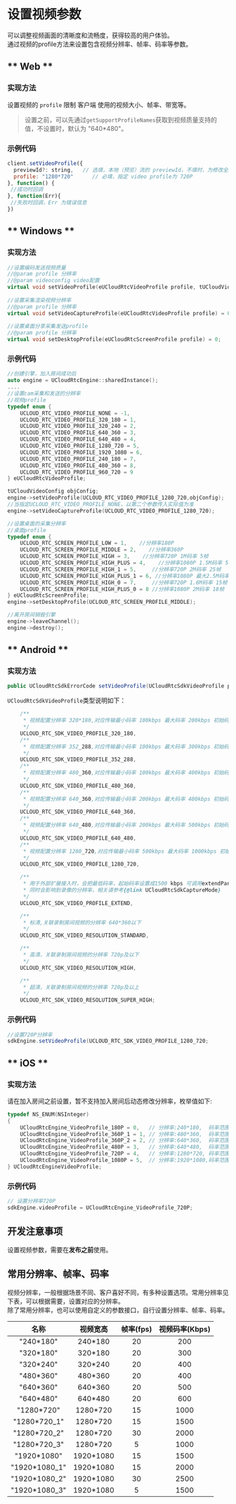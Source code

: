 # 设置视频参数

可以调整视频画面的清晰度和流畅度，获得较高的用户体验。    
通过视频的profile方法来设置包含视频分辨率、帧率、码率等参数。   


<!-- tabs:start -->

## ** Web **
 

### 实现方法

设置视频的 `profile` 限制 客户端 使用的视频大小、帧率、带宽等。 

> 设置之前，可以先通过`getSupportProfileNames`获取到视频质量支持的值，不设置时，默认为 "640*480"。

### 示例代码

```js
client.setVideoProfile({
  previewId?: string,   // 选填，本地（预览）流的 previewId，不填时，为修改全局的 video profile 设置，供后续创建或发布的流使用
  profile: "1280*720"      // 必填，指定 video profile为 720P
}, function() {
 //成功时回调
}, function(Err){
 //失败时回调，Err 为错误信息
})
```  


## ** Windows **

### 实现方法

```cpp
//设置编码发送视频质量
//@param profile 分辨率
//@param videoconfig video配置
virtual void setVideoProfile(eUCloudRtcVideoProfile profile, tUCloudVideoConfig& videoconfig) = 0;
 
//设置采集渲染视频分辨率
//@param profile 分辨率
virtual void setVideoCaptureProfile(eUCloudRtcVideoProfile profile) = 0;
	
//设置桌面分享采集发送profile
//@param profile 分辨率
virtual void setDesktopProfile(eUCloudRtcScreenProfile profile) = 0;
```

### 示例代码

```cpp
//创建引擎，加入房间成功后
auto engine = UCloudRtcEngine::sharedInstance();
....
//设置cam采集和发送的分辨率
//视频profile
typedef enum {
	UCLOUD_RTC_VIDEO_PROFILE_NONE = -1, 
	UCLOUD_RTC_VIDEO_PROFILE_320_180 = 1,
	UCLOUD_RTC_VIDEO_PROFILE_320_240 = 2,
	UCLOUD_RTC_VIDEO_PROFILE_640_360 = 3,
	UCLOUD_RTC_VIDEO_PROFILE_640_480 = 4,
	UCLOUD_RTC_VIDEO_PROFILE_1280_720 = 5,
	UCLOUD_RTC_VIDEO_PROFILE_1920_1080 = 6,
	UCLOUD_RTC_VIDEO_PROFILE_240_180 = 7,
	UCLOUD_RTC_VIDEO_PROFILE_480_360 = 8,
	UCLOUD_RTC_VIDEO_PROFILE_960_720 = 9
} eUCloudRtcVideoProfile;

tUCloudVideoConfig objConfig;
engine->setVideoProfile(UCLOUD_RTC_VIDEO_PROFILE_1280_720,objConfig); 
//当指定UCLOUD_RTC_VIDEO_PROFILE_NONE，以第二个参数传入实际值为准
engine->setVideoCaptureProfile(UCLOUD_RTC_VIDEO_PROFILE_1280_720);

//设置桌面的采集分辨率
//桌面profile
typedef enum {
	UCLOUD_RTC_SCREEN_PROFILE_LOW = 1,    //分辨率180P
	UCLOUD_RTC_SCREEN_PROFILE_MIDDLE = 2,    //分辨率360P
	UCLOUD_RTC_SCREEN_PROFILE_HIGH = 3,    //分辨率720P 1M码率 5帧
	UCLOUD_RTC_SCREEN_PROFILE_HIGH_PLUS = 4,    //分辨率1080P 1.5M码率 5帧
	UCLOUD_RTC_SCREEN_PROFILE_HIGH_1 = 5,     //分辨率720P 2M码率 25帧
	UCLOUD_RTC_SCREEN_PROFILE_HIGH_PLUS_1 = 6, //分辨率1080P 最大2.5M码率 25帧
	UCLOUD_RTC_SCREEN_PROFILE_HIGH_0 = 7,     //分辨率720P 1.6M码率 15帧
	UCLOUD_RTC_SCREEN_PROFILE_HIGH_PLUS_0 = 8 //分辨率1080P 2M码率 18帧
} eUCloudRtcScreenProfile;
engine->setDesktopProfile(UCLOUD_RTC_SCREEN_PROFILE_MIDDLE);

//离开房间销毁引擎
engine->leaveChannel();
engine->destroy();

```

## ** Android **

### 实现方法

```java
public UCloudRtcSdkErrorCode setVideoProfile(UCloudRtcSdkVideoProfile profile);
```

`UCloudRtcSdkVideoProfile`类型说明如下：

```java
    /**
     * 视频配置分辨率 320*180,对应传输最小码率 100kbps 最大码率 200kbps 初始码率 100kbps
     */
    UCLOUD_RTC_SDK_VIDEO_PROFILE_320_180,
    /**
     * 视频配置分辨率 352_288,对应传输最小码率 100kbps 最大码率 300kbps 初始码率 200kbps
     */
    UCLOUD_RTC_SDK_VIDEO_PROFILE_352_288,
    /**
     * 视频配置分辨率 480_360,对应传输最小码率 100kbps 最大码率 400kbps 初始码率 200kbps
     */
    UCLOUD_RTC_SDK_VIDEO_PROFILE_480_360,
    /**
     * 视频配置分辨率 640_360,对应传输最小码率 200kbps 最大码率 400kbps 初始码率 300kbps
     */
    UCLOUD_RTC_SDK_VIDEO_PROFILE_640_360,
    /**
     * 视频配置分辨率 640_480,对应传输最小码率 200kbps 最大码率 500kbps 初始码率 300kbps
     */
    UCLOUD_RTC_SDK_VIDEO_PROFILE_640_480,
    /**
     * 视频配置分辨率 1280_720,对应传输最小码率 500kbps 最大码率 1000kbps 初始码率 600kbps
     */
    UCLOUD_RTC_SDK_VIDEO_PROFILE_1280_720,

    /**
     * 用于外部扩展接入时，会把最低码率，起始码率设置成1500 kbps 可调用extendParams 设置fps，width * height，不设置默认值为25fps，640 * 480
     * 同时会影响到录像的分辨率，相关请参考{@link UCloudRtcSdkCaptureMode}
     */
    UCLOUD_RTC_SDK_VIDEO_PROFILE_EXTEND,

    /**
     * 标清,关联录制房间视频的分辨率 640*360以下
     */
    UCLOUD_RTC_SDK_VIDEO_RESOLUTION_STANDARD,

    /**
     * 高清，关联录制房间视频的分辨率 720p及以下
     */
    UCLOUD_RTC_SDK_VIDEO_RESOLUTION_HIGH,

    /**
     * 超清，关联录制房间视频的分辨率 720p及以上
     */
    UCLOUD_RTC_SDK_VIDEO_RESOLUTION_SUPER_HIGH;

``` 

### 示例代码

```java
//设置720P分辨率
sdkEngine.setVideoProfile(UCLOUD_RTC_SDK_VIDEO_PROFILE_1280_720;

``` 

## ** iOS **
  
### 实现方法

请在加入房间之前设置，暂不支持加入房间后动态修改分辨率，枚举值如下:

```objectivec
typedef NS_ENUM(NSInteger)
{
    UCloudRtcEngine_VideoProfile_180P = 0,   // 分辨率:240*180,  码率范围:100-200kpbs, 帧率:15fps
    UCloudRtcEngine_VideoProfile_360P_1 = 1, // 分辨率:480*360,  码率范围:100-300kpbs, 帧率:15fps(默认值)
    UCloudRtcEngine_VideoProfile_360P_2 = 2, // 分辨率:640*360,  码率范围:100-400kpbs, 帧率:20fps
    UCloudRtcEngine_VideoProfile_480P = 3,   // 分辨率:640*480,  码率范围:100-500kpbs, 帧率:20fps
    UCloudRtcEngine_VideoProfile_720P = 4,   // 分辨率:1280*720, 码率范围:300-1000kpbs,帧率:30fps
    UCloudRtcEngine_VideoProfile_1080P = 5,  // 分辨率:1920*1080,码率范围:500-1500kpbs,帧率:30fps
} UCloudRtcEngineVideoProfile;
```


### 示例代码

``` objectivec
// 设置分辨率720P
sdkEngine.videoProfile = UCloudRtcEngine_VideoProfile_720P;
```  

<!-- tabs:end -->

## 开发注意事项

设置视频参数，需要在**发布之前**使用。


## 常用分辨率、帧率、码率

视频分辨率，一般根据场景不同、客户喜好不同，有多种设置选项。常用分辨率见下表，可以根据需要，设置对应的分辨率。    
除了常用分辨率，也可以使用自定义的参数接口，自行设置分辨率、帧率、码率。    

名称 | 视频宽高 | 帧率(fps) | 视频码率(Kbps)
:-: | :-: | :-: | :-:
"240\*180" | 240\*180 | 20 | 200
"320\*180" | 320\*180 | 20 | 300
"320\*240" | 320\*240 | 20 | 400
"480\*360" | 480\*360 | 20 | 400
"640\*360" | 640\*360 | 20 | 500
"640\*480" | 640\*480 | 20  | 600
"1280\*720" | 1280\*720 | 15 | 1000
"1280\*720_1" | 1280\*720 | 15 | 1500
"1280\*720_2" | 1280\*720 | 30 | 2000
"1280\*720_3" | 1280\*720 | 5 | 1000
"1920\*1080" | 1920\*1080 | 15 | 1500
"1920\*1080_1" | 1920\*1080 | 15 | 2000
"1920\*1080_2" | 1920\*1080 | 30 | 2500
"1920\*1080_3" | 1920\*1080 | 5 | 1500


